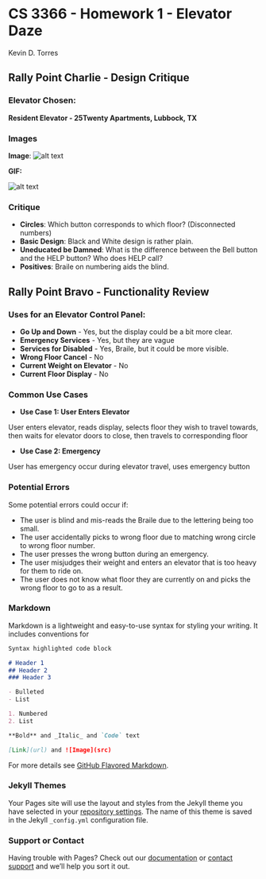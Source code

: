 # CS 3366 - Homework 1 - Elevator Daze
Kevin D. Torres

## Rally Point Charlie - Design Critique

### Elevator Chosen:
**Resident Elevator - 25Twenty Apartments, Lubbock, TX**

### Images
**Image**:
![alt text](https://raw.githubusercontent.com/SapphireLion/ElevatorDaze/master/Image1.jpg)

**GIF:**

![alt text](https://raw.githubusercontent.com/SapphireLion/ElevatorDaze/master/Gif1.gif.gif)

### Critique

- **Circles**: Which button corresponds to which floor? (Disconnected numbers)
- **Basic Design**: Black and White design is rather plain.
- **Uneducated be Damned**: What is the difference between the Bell button and the HELP button? Who does HELP call?
- **Positives**: Braile on numbering aids the blind.

## Rally Point Bravo - Functionality Review
### Uses for an Elevator Control Panel:
- **Go Up and Down** - Yes, but the display could be a bit more clear.
- **Emergency Services** - Yes, but they are vague
- **Services for Disabled** - Yes, Braile, but it could be more visible.
- **Wrong Floor Cancel** - No
- **Current Weight on Elevator** - No
- **Current Floor Display** - No

### Common Use Cases
- **Use Case 1: User Enters Elevator**

User enters elevator, reads display, selects floor they wish to travel towards, then waits for elevator doors to close, then travels to corresponding floor

- **Use Case 2: Emergency**

User has emergency occur during elevator travel, uses emergency button

### Potential Errors

Some potential errors could occur if:
- The user is blind and mis-reads the Braile due to the lettering being too small.
- The user accidentally picks to wrong floor due to matching wrong circle to wrong floor number.
- The user presses the wrong button during an emergency.
- The user misjudges their weight and enters an elevator that is too heavy for them to ride on.
- The user does not know what floor they are currently on and picks the wrong floor to go to as a result.


### Markdown

Markdown is a lightweight and easy-to-use syntax for styling your writing. It includes conventions for

```markdown
Syntax highlighted code block

# Header 1
## Header 2
### Header 3

- Bulleted
- List

1. Numbered
2. List

**Bold** and _Italic_ and `Code` text

[Link](url) and ![Image](src)
```

For more details see [GitHub Flavored Markdown](https://guides.github.com/features/mastering-markdown/).

### Jekyll Themes

Your Pages site will use the layout and styles from the Jekyll theme you have selected in your [repository settings](https://github.com/SapphireLion/ElevatorDaze/settings). The name of this theme is saved in the Jekyll `_config.yml` configuration file.

### Support or Contact

Having trouble with Pages? Check out our [documentation](https://help.github.com/categories/github-pages-basics/) or [contact support](https://github.com/contact) and we’ll help you sort it out.
